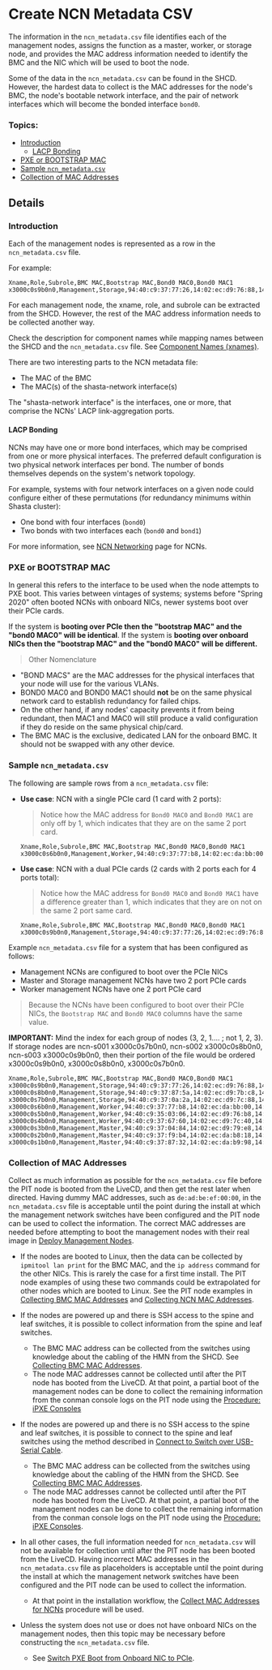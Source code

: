 
# Create NCN Metadata CSV

The information in the `ncn_metadata.csv` file identifies each of the management nodes, assigns the function
as a master, worker, or storage node, and provides the MAC address information needed to identify the BMC and
the NIC which will be used to boot the node.

Some of the data in the `ncn_metadata.csv` can be found in the SHCD. However, the hardest data
to collect is the MAC addresses for the node's BMC, the node's bootable network interface, and the
pair of network interfaces which will become the bonded interface `bond0`.

### Topics:

   * [Introduction](#introduction)
      * [LACP Bonding](#lacp_bonding)
   * [PXE or BOOTSTRAP MAC](#pxe_or_bootstrap_mac)
   * [Sample `ncn_metadata.csv`](#sample_ncn_metadata_csv)
   * [Collection of MAC Addresses](#collection_of_mac_addresses)

## Details

<a name="introduction"></a>
### Introduction

Each of the management nodes is represented as a row in the `ncn_metadata.csv` file.

For example:

```
Xname,Role,Subrole,BMC MAC,Bootstrap MAC,Bond0 MAC0,Bond0 MAC1
x3000c0s9b0n0,Management,Storage,94:40:c9:37:77:26,14:02:ec:d9:76:88,14:02:ec:d9:76:88,94:40:c9:5f:b6:92
```

For each management node, the xname, role, and subrole can be extracted from the SHCD. However, the rest of the
MAC address information needs to be collected another way.

Check the description for component names while mapping names between the SHCD and the `ncn_metadata.csv` file.
See [Component Names (xnames)](../operations/Component_Names_xnames.md).

There are two interesting parts to the NCN metadata file:

- The MAC of the BMC
- The MAC(s) of the shasta-network interface(s)

The "shasta-network interface" is the interfaces, one or more, that comprise the NCNs' LACP link-aggregation ports.

<a name="lacp_bonding"></a>
#### LACP Bonding

NCNs may have one or more bond interfaces, which may be comprised from one or more physical interfaces. The
preferred default configuration is two physical network interfaces per bond. The number
of bonds themselves depends on the system's network topology.

For example, systems with four network interfaces on a given node could configure either of these
permutations (for redundancy minimums within Shasta cluster):

- One bond with four interfaces (`bond0`)
- Two bonds with two interfaces each (`bond0` and `bond1`)

For more information, see [NCN Networking](../background/ncn_networking.md) page for NCNs.

<a name="pxe_or_bootstrap_mac"></a>
### PXE or BOOTSTRAP MAC

In general this refers to the interface to be used when the node attempts to PXE boot. This varies between vintages
of systems; systems before "Spring 2020" often booted NCNs with onboard NICs, newer systems boot over their PCIe cards.

If the system is **booting over PCIe then the "bootstrap MAC" and the "bond0 MAC0" will be identical**. If the
system is **booting over onboard NICs then the "bootstrap MAC" and the "bond0 MAC0" will be different.**

> Other Nomenclature
- "BOND MACS" are the MAC addresses for the physical interfaces that your node will use for the various VLANs.
- BOND0 MAC0 and BOND0 MAC1 should **not** be on the same physical network card to establish redundancy for failed chips.
- On the other hand, if any nodes' capacity prevents it from being redundant, then MAC1 and MAC0 will still produce a valid configuration if they do reside on the same physical chip/card.
- The BMC MAC is the exclusive, dedicated LAN for the onboard BMC. It should not be swapped with any other device.

<a name="sample_ncn_metadata_csv"></a>
### Sample `ncn_metadata.csv`

The following are sample rows from a `ncn_metadata.csv` file:

* __Use case__: NCN with a single PCIe card (1 card with 2 ports):
    
    > Notice how the MAC address for `Bond0 MAC0` and `Bond0 MAC1` are only off by 1, which indicates that
    > they are on the same 2 port card.

    ```
    Xname,Role,Subrole,BMC MAC,Bootstrap MAC,Bond0 MAC0,Bond0 MAC1
    x3000c0s6b0n0,Management,Worker,94:40:c9:37:77:b8,14:02:ec:da:bb:00,14:02:ec:da:bb:00,14:02:ec:da:bb:01
    ```

* __Use case__: NCN with a dual PCIe cards (2 cards with 2 ports each for 4 ports total):
    
    > Notice how the MAC address for `Bond0 MAC0` and `Bond0 MAC1` have a difference greater than 1, which
    > indicates that they are on not on the same 2 port same card.

    ```
    Xname,Role,Subrole,BMC MAC,Bootstrap MAC,Bond0 MAC0,Bond0 MAC1
    x3000c0s9b0n0,Management,Storage,94:40:c9:37:77:26,14:02:ec:d9:76:88,14:02:ec:d9:76:88,94:40:c9:5f:b6:92
    ```

Example `ncn_metadata.csv` file for a system that has been configured as follows:

 * Management NCNs are configured to boot over the PCIe NICs
 * Master and Storage management NCNs have two 2 port PCIe cards
 * Worker management NCNs have one 2 port PCIe card

> Because the NCNs have been configured to boot over their PCIe NICs, the `Bootstrap MAC` and `Bond0 MAC0` columns have the same value.

**IMPORTANT:** Mind the index for each group of nodes (3, 2, 1.... ; not 1, 2, 3). If storage nodes are ncn-s001 x3000c0s7b0n0, ncn-s002 x3000c0s8b0n0, ncn-s003 x3000c0s9b0n0, then their portion of the file would be ordered x3000c0s9b0n0, x3000c0s8b0n0, x3000c0s7b0n0.

```
Xname,Role,Subrole,BMC MAC,Bootstrap MAC,Bond0 MAC0,Bond0 MAC1
x3000c0s9b0n0,Management,Storage,94:40:c9:37:77:26,14:02:ec:d9:76:88,14:02:ec:d9:76:88,94:40:c9:5f:b6:92
x3000c0s8b0n0,Management,Storage,94:40:c9:37:87:5a,14:02:ec:d9:7b:c8,14:02:ec:d9:7b:c8,94:40:c9:5f:b6:5c
x3000c0s7b0n0,Management,Storage,94:40:c9:37:0a:2a,14:02:ec:d9:7c:88,14:02:ec:d9:7c:88,94:40:c9:5f:9a:a8
x3000c0s6b0n0,Management,Worker,94:40:c9:37:77:b8,14:02:ec:da:bb:00,14:02:ec:da:bb:00,14:02:ec:da:bb:01
x3000c0s5b0n0,Management,Worker,94:40:c9:35:03:06,14:02:ec:d9:76:b8,14:02:ec:d9:76:b8,14:02:ec:d9:76:b9
x3000c0s4b0n0,Management,Worker,94:40:c9:37:67:60,14:02:ec:d9:7c:40,14:02:ec:d9:7c:40,14:02:ec:d9:7c:41
x3000c0s3b0n0,Management,Master,94:40:c9:37:04:84,14:02:ec:d9:79:e8,14:02:ec:d9:79:e8,94:40:c9:5f:b5:cc
x3000c0s2b0n0,Management,Master,94:40:c9:37:f9:b4,14:02:ec:da:b8:18,14:02:ec:da:b8:18,94:40:c9:5f:a3:a8
x3000c0s1b0n0,Management,Master,94:40:c9:37:87:32,14:02:ec:da:b9:98,14:02:ec:da:b9:98,14:02:ec:da:b9:99
```

<a name="collection_of_mac_addresses"></a>
### Collection of MAC Addresses

   Collect as much information as possible for the `ncn_metadata.csv` file before the PIT node is booted
   from the LiveCD, and then get the rest later when directed. Having dummy MAC addresses, such as `de:ad:be:ef:00:00`,
   in the `ncn_metadata.csv` file is acceptable until the point during the install at which the management network
   switches have been configured and the PIT node can be used to collect the information. The correct MAC addresses
   are needed before attempting to boot the management nodes with their real image in
   [Deploy Management Nodes](index.md#deploy_management_nodes).

   * If the nodes are booted to Linux, then the data can be collected by `ipmitool lan print` for the BMC MAC,
   and the `ip address` command for the other NICs. This is rarely the case for a first time install.
   The PIT node examples of using these two commands could be extrapolated for other nodes which are booted to Linux.
   See the PIT node examples in [Collecting BMC MAC Addresses](collecting_bmc_mac_addresses.md) and
   [Collecting NCN MAC Addresses](collecting_ncn_mac_addresses.md).


   * If the nodes are powered up and there is SSH access to the spine and leaf switches, it is possible to
   collect information from the spine and leaf switches.
      * The BMC MAC address can be collected from the switches using knowledge about the cabling of the HMN from the SHCD. See [Collecting BMC MAC Addresses](collecting_bmc_mac_addresses.md).
      * The node MAC addresses cannot be collected until after the PIT node has booted from the LiveCD. At that point, a partial boot of the management nodes can be done to collect the remaining information from the conman console logs on the PIT node using the [Procedure: iPXE Consoles](collecting_ncn_mac_addresses.md#procedure-ipxe-consoles)

   * If the nodes are powered up and there is no SSH access to the spine and leaf switches, it is possible
   to connect to the spine and leaf switches using the method described in
   [Connect to Switch over USB-Serial Cable](connect_to_switch_over_usb_serial_cable.md).
      * The BMC MAC address can be collected from the switches using knowledge about the cabling of the HMN from the SHCD. See [Collecting BMC MAC Addresses](collecting_bmc_mac_addresses.md).
      * The node MAC addresses cannot be collected until after the PIT node has booted from the LiveCD. At that point, a partial boot of the management nodes can be done to collect the remaining information from the conman console logs on the PIT node using the [Procedure: iPXE Consoles](collecting_ncn_mac_addresses.md#procedure-ipxe-consoles).

   * In all other cases, the full information needed for `ncn_metadata.csv` will not be available for collection
   until after the PIT node has been booted from the LiveCD. Having incorrect MAC addresses
   in the `ncn_metadata.csv` file as placeholders is acceptable until the point during the install at which the management
   network switches have been configured and the PIT node can be used to collect the information.
      * At that point in the installation workflow, the [Collect MAC Addresses for NCNs](collect_mac_addresses_for_ncns.md) procedure will be used.

   * Unless the system does not use or does not have onboard NICs on the management nodes, then this topic
   may be necessary before constructing the `ncn_metadata.csv` file.
      * See [Switch PXE Boot from Onboard NIC to PCIe](switch_pxe_boot_from_onboard_nic_to_pcie.md).

